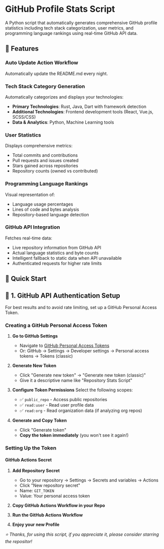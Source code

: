 # GitHub Profile Stats Script

A Python script that automatically generates comprehensive GitHub profile statistics including tech stack categorization, user metrics, and programming language rankings using real-time GitHub API data.

## 🚀 Features

### Auto Update Action Workflow
Automatically update the README.md every night.

### Tech Stack Category Generation
Automatically categorizes and displays your technologies:
- **Primary Technologies**: Rust, Java, Dart with framework detection
- **Additional Technologies**: Frontend development tools (React, Vue.js, SCSS/CSS)
- **Data & Analytics**: Python, Machine Learning tools

### User Statistics
Displays comprehensive metrics:
- Total commits and contributions
- Pull requests and issues created  
- Stars gained across repositories
- Repository counts (owned vs contributed)

### Programming Language Rankings
Visual representation of:
- Language usage percentages
- Lines of code and bytes analysis
- Repository-based language detection

### GitHub API Integration
Fetches real-time data:
- Live repository information from GitHub API
- Actual language statistics and byte counts
- Intelligent fallback to static data when API unavailable
- Authenticated requests for higher rate limits

## 🔧 Quick Start

## 🔐 1. GitHub API Authentication Setup

For best results and to avoid rate limiting, set up a GitHub Personal Access Token.

### Creating a GitHub Personal Access Token

1. **Go to GitHub Settings**
   - Navigate to [GitHub Personal Access Tokens](https://github.com/settings/tokens)
   - Or: GitHub → Settings → Developer settings → Personal access tokens → Tokens (classic)

2. **Generate New Token**
   - Click "Generate new token" → "Generate new token (classic)"
   - Give it a descriptive name like "Repository Stats Script"

3. **Configure Token Permissions**
   Select the following scopes:
   - ✅ `public_repo` - Access public repositories
   - ✅ `read:user` - Read user profile data
   - ✅ `read:org` - Read organization data (if analyzing org repos)

4. **Generate and Copy Token**
   - Click "Generate token"
   - **Copy the token immediately** (you won't see it again!)

### Setting Up the Token

#### GitHub Actions Secret
1. **Add Repository Secret**
   - Go to your repository → Settings → Secrets and variables → Actions
   - Click "New repository secret"
   - Name: `GIT_TOKEN`
   - Value: Your personal access token
  
2. **Copy GitHub Actions Workflow in your Repo**

3. **Run the GitHub Actions Workflow**

4. **Enjoy your new Profile**

*⭐ Thanks, for using this script, if you appreciate it, please consider starring the repositor!*
